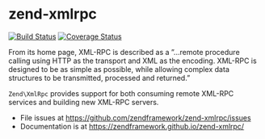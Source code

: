 # zend-xmlrpc

[![Build Status](https://secure.travis-ci.org/zendframework/zend-xmlrpc.svg?branch=master)](https://secure.travis-ci.org/zendframework/zend-xmlrpc)
[![Coverage Status](https://coveralls.io/repos/github/zendframework/zend-xmlrpc/badge.svg?branch=master)](https://coveralls.io/github/zendframework/zend-xmlrpc?branch=master)

From its home page, XML-RPC is described as a ”...remote procedure calling using
HTTP as the transport and XML as the encoding. XML-RPC is designed to be as
simple as possible, while allowing complex data structures to be transmitted,
processed and returned.”

`Zend\XmlRpc` provides support for both consuming remote XML-RPC services and
building new XML-RPC servers.

- File issues at https://github.com/zendframework/zend-xmlrpc/issues
- Documentation is at https://zendframework.github.io/zend-xmlrpc/
